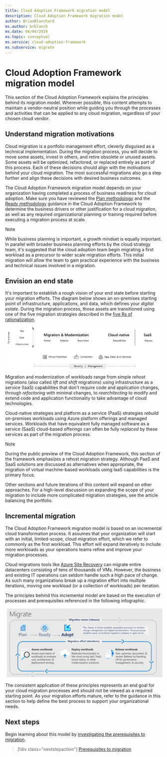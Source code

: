 ```yaml
---
title: Cloud Adoption Framework migration model
description: Cloud Adoption Framework migration model
author: BrianBlanchard
ms.author: brblanch
ms.date: 04/04/2019
ms.topic: conceptual
ms.service: cloud-adoption-framework
ms.subservice: migrate
---
```


# Cloud Adoption Framework migration model

This section of the Cloud Adoption Framework explains the principles behind its migration model. Wherever possible, this content attempts to maintain a vendor-neutral position while guiding you through the processes and activities that can be applied to any cloud migration, regardless of your chosen cloud vendor.

## Understand migration motivations

Cloud migration is a portfolio management effort, cleverly disguised as a technical implementation. During the migration process, you will decide to move some assets, invest in others, and retire obsolete or unused assets. Some assets will be optimized, refactored, or replaced entirely as part of this process. Each of these decisions should align with the motivations behind your cloud migration. The most successful migrations also go a step further and align these decisions with desired business outcomes.

The Cloud Adoption Framework migration model depends on your organization having completed a process of business readiness for cloud adoption. Make sure you have reviewed the [Plan methodology](../../plan/index.md) and the [Ready methodology](../../ready/index.md) guidance in the Cloud Adoption Framework to determine the business drivers or other justification for a cloud migration, as well as any required organizational planning or training required before executing a migration process at scale.

> [!NOTE]
> While business planning is important, a growth mindset is equally important. In parallel with broader business planning efforts by the cloud strategy team, it's suggested that the cloud adoption team begin migrating a first workload as a precursor to wider scale migration efforts. This initial migration will allow the team to gain practical experience with the business and technical issues involved in a migration.

## Envision an end state

It's important to establish a rough vision of your end state before starting your migration efforts. The diagram below shows an on-premises starting point of infrastructure, applications, and data, which defines your _digital estate_. During the migration process, those assets are transitioned using one of the five migration strategies described in the [five Rs of rationalization](../../digital-estate/5-rs-of-rationalization.md).

![Infographic of the migration options](../../_images/migrate/migration-options.png)

Migration and modernization of workloads range from simple _rehost_ migrations (also called _lift and shift_ migrations) using infrastructure as a service (IaaS) capabilities that don't require code and application changes, through _refactoring_ with minimal changes, to _rearchitecting_ to modify and extend code and application functionality to take advantage of cloud technologies.

Cloud-native strategies and platform as a service (PaaS) strategies _rebuild_ on-premises workloads using Azure platform offerings and managed services. Workloads that have equivalent fully managed software as a service (SaaS) cloud-based offerings can often be fully _replaced_ by these services as part of the migration process.

> [!NOTE]
> During the public preview of the Cloud Adoption Framework, this section of the framework emphasizes a rehost migration strategy. Although PaaS and SaaS solutions are discussed as alternatives when appropriate, the migration of virtual machine-based workloads using IaaS capabilities is the primary focus.
>
> Other sections and future iterations of this content will expand on other approaches. For a high-level discussion on expanding the scope of your migration to include more complicated migration strategies, see the article balancing the portfolio.

## Incremental migration

The Cloud Adoption Framework migration model is based on an incremental cloud transformation process. It assumes that your organization will start with an initial, limited-scope, cloud migration effort, which we refer to commonly as the first workload. This effort will expand iteratively to include more workloads as your operations teams refine and improve your migration processes.

Cloud migrations tools like [Azure Site Recovery](https://docs.microsoft.com/azure/site-recovery/site-recovery-overview) can migrate entire datacenters consisting of tens of thousands of VMs. However, the business and existing IT operations can seldom handle such a high pace of change. As such many organizations break up a migration effort into multiple iterations, moving one workload (or a collection of workloads) per iteration.

The principles behind this incremental model are based on the execution of processes and prerequisites referenced in the following infographic.

![Cloud Adoption Framework migration model](../../_images/migrate/methodology.png)

The consistent application of these principles represents an end goal for your cloud migration processes and should not be viewed as a required starting point. As your migration efforts mature, refer to the guidance in this section to help define the best process to support your organizational needs.

## Next steps

Begin learning about this model by [investigating the prerequisites to migration](./prerequisites/index.md).

> [!div class="nextstepaction"]
> [Prerequisites to migration](./prerequisites/index.md)
